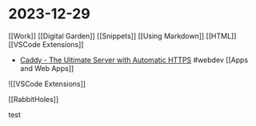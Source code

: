 # 2023-12-29

[[Work]]
[[Digital Garden]]
[[Snippets]]
[[Using Markdown]]
[[HTML]]
[[VSCode Extensions]]

- [Caddy - The Ultimate Server with Automatic HTTPS](https://caddyserver.com/) #webdev [[Apps and Web Apps]]

![[VSCode Extensions]]

[[RabbitHoles]]

test